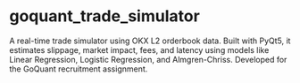 # goquant_trade_simulator
A real-time trade simulator using OKX L2 orderbook data. Built with PyQt5, it estimates slippage, market impact, fees, and latency using models like Linear Regression, Logistic Regression, and Almgren-Chriss. Developed for the GoQuant recruitment assignment.
